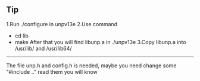Tip
---
1.Run ./configure in unpv13e
2.Use command
  * cd lib
  * make
  After that you will find libunp.a in ./unpv13e
3.Copy libunp.a into /usr/lib/ and /usr/lib64/

---
The file unp.h and config.h is needed, maybe you need change some "#include .." read them you will know